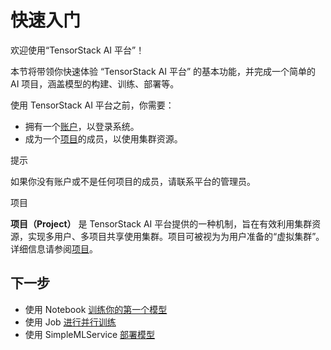# 快速入门

欢迎使用“TensorStack AI 平台”！

本节将带领你快速体验 “TensorStack AI 平台” 的基本功能，并完成一个简单的 AI 项目，涵盖模型的构建、训练、部署等。

使用 TensorStack AI 平台之前，你需要：

* 拥有一个[账户](../modules/security/account.md)，以登录系统。
* 成为一个[项目](../tasks/add-project-member.md)的成员，以使用集群资源。

<aside class="note tip">
<div class="title">提示</div>

如果你没有账户或不是任何项目的成员，请联系平台的管理员。

</aside>

<aside class="note info">
<div class="title">项目</div>

**项目（Project）** 是 TensorStack AI 平台提供的一种机制，旨在有效利用集群资源，实现多用户、多项目共享使用集群。项目可被视为为用户准备的“虚拟集群”。详细信息请参阅[项目](../modules/security/project.md)。

</aside>

## 下一步

* 使用 Notebook [训练你的第一个模型](./training-first-model.md)
* 使用 Job [进行并行训练](./parallel-training.md)
* 使用 SimpleMLService [部署模型](./deploy-model.md)
